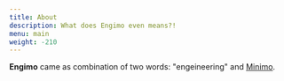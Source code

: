```yaml
---
title: About
description: What does Engimo even means?!
menu: main
weight: -210
---
```


**Engimo** came as combination of two words: "engeineering" and [Minimo](https://minimo.netlify.com/about/).


